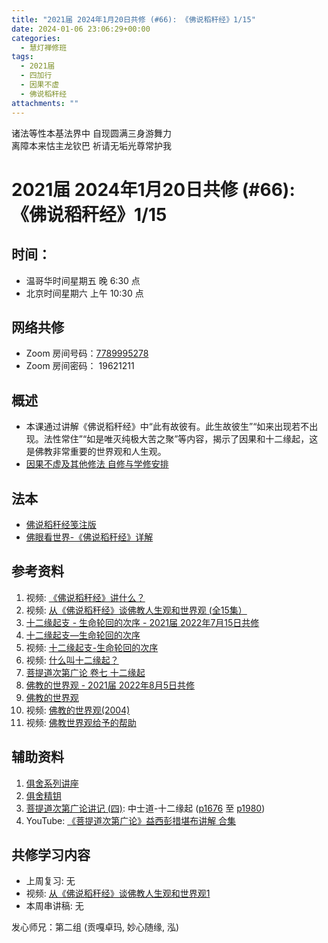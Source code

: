 ```yaml
---
title: "2021届 2024年1月20日共修 (#66): 《佛说稻秆经》1/15"
date: 2024-01-06 23:06:29+00:00
categories:
  - 慧灯禅修班
tags:
  - 2021届
  - 四加行
  - 因果不虚
  - 佛说稻秆经
attachments: ""
---
```

诸法等性本基法界中 自现圆满三身游舞力\
离障本来怙主龙钦巴 祈请无垢光尊常护我

# 2021届 2024年1月20日共修 (#66): 《佛说稻秆经》1/15

## 时间：

* 温哥华时间星期五 晚 6:30 点
* 北京时间星期六 上午 10:30 点

## 网络共修

* Zoom 房间号码：[7789995278](https://us02web.zoom.us/j/7789995278?pwd=VjZmbWJFY2k2K0E5RVB2cTNIQmhqUT09)
* Zoom 房间密码： 19621211

## 概述

* 本课通过讲解《佛说稻秆经》中“此有故彼有。此生故彼生”“如来出现若不出现。法性常住”“如是唯灭纯极大苦之聚”等内容，揭示了因果和十二缘起，这是佛教非常重要的世界观和人生观。 
* [因果不虚及其他修法 自修与学修安排 ](https://fohuifayu.com/index.php/huideng-jiangtang/chanxiuke/zen-03/8655-zen03-ygbx?title=%E4%BD%9B%E8%AF%B4%E7%A8%BB%E7%A7%86%E7%BB%8F)

## 法本

* [佛说稻秆经笺注版](https://www.huidengvan.com/pages/fsdgj/)
* [佛眼看世界-《佛说稻秆经》详解](https://fohuifayu.com/index.php/huideng-zhiguang/dianzi-congshu/jingdian-jiedu/jingdian-jiedu-5)

## 参考资料[](https://www.huidengvan.com/posts/2023-08-05-2021%E5%B1%8A-2023%E5%B9%B48%E6%9C%8812%E6%97%A5%E5%85%B1%E4%BF%AE-46-%E8%BD%AE%E5%9B%9E%E8%BF%87%E6%82%A3%E6%95%B4%E4%BD%932-2%E4%B8%89%E6%A0%B9%E6%9C%AC%E8%8B%A6/)

1. 视频: [《佛说稻秆经》讲什么？ ](https://fohuifayu.com/index.php/shipin-jingcui/jingcai-shipin/3098-Y16123-Y09?title=)
2. 视频: [](https://fohuifayu.com/index.php/shipin-jingcui/jingcai-shipin/3098-Y16123-Y09?title=)[从《佛说稻秆经》谈佛教人生观和世界观 (全15集）](https://fohuifayu.com/index.php/huideng-jiangtang/jingdian-jiedu/foshuo-daoganjing)
3. [十二缘起支 - 生命轮回的次序 - 2021届 2022年7月15日共修](https://www.huidengvan.com/posts/2022-07-11-%E5%8D%81%E4%BA%8C%E7%BC%98%E8%B5%B7%E6%94%AF-%E7%94%9F%E5%91%BD%E8%BD%AE%E5%9B%9E%E7%9A%84%E6%AC%A1%E5%BA%8F-2021%E5%B1%8A-2022%E5%B9%B47%E6%9C%8815%E6%97%A5%E5%85%B1%E4%BF%AE/)
4. [十二缘起支—生命轮回的次序 ](https://fohuifayu.com/index.php/huideng-zhiguang/huideng-series/146-a00007?title=)[](https://fohuifayu.com/index.php/huideng-zhiguang/huideng-series/146-a00007?title=)[](https://fohuifayu.com/index.php/huideng-zhiguang/huideng-series/146-a00007?title=)
5. 视频: [十二缘起支-生命轮回的次序](https://fohuifayu.com/index.php/huideng-jiangtang/fofa-jianxiu/jichu-zhishi/1844-b00119)
6. [](https://fohuifayu.com/index.php/huideng-jiangtang/fofa-jianxiu/jichu-zhishi/1844-b00119)视频: [什么叫十二缘起？](https://fohuifayu.com/index.php/shipin-jingcui/jingcai-shipin/2745-Y16123-Y13?title=) 
7. [菩提道次第广论 卷七 十二缘起](https://fohuifayu.com/index.php/other-column/xiangguan-jinglun/lundian/putidaoci-diguanglun/8429-d28?title=)
8. [](https://fohuifayu.com/index.php/huideng-jiangtang/fofa-jianxiu/jichu-zhishi/1844-b00119)[佛教的世界观 - 2021届 2022年8月5日共修](https://www.huidengvan.com/posts/2022-07-31-%E4%BD%9B%E6%95%99%E7%9A%84%E4%B8%96%E7%95%8C%E8%A7%82-2021%E5%B1%8A-2022%E5%B9%B48%E6%9C%885%E6%97%A5%E5%85%B1%E4%BF%AE/)
9. [](https://huidengchanxiu.net/books/b2/2-14)[佛教的世界观](https://fohuifayu.com/index.php/huideng-zhiguang/dianzi-congshu/fojiao-shijie-guan)
10. 视频: [佛教的世界观(2004)](https://fohuifayu.com/index.php/huideng-jiangtang/fofa-jianxiu/jichu-zhishi/1689-u14069)
11. [](https://fohuifayu.com/index.php/huideng-jiangtang/fofa-jianxiu/jichu-zhishi/1844-b00119)视频: [](https://fohuifayu.com/index.php/shipin-jingcui/jingcai-shipin/2745-Y16123-Y13?title=)[佛教世界观给予的帮助](https://fohuifayu.com/index.php/shipin-jingcui/jingcai-shipin/5992-y10008-y08?title=)

## [](https://www.huidengvan.com/posts/2022-07-31-%E4%BD%9B%E6%95%99%E7%9A%84%E4%B8%96%E7%95%8C%E8%A7%82-2021%E5%B1%8A-2022%E5%B9%B48%E6%9C%885%E6%97%A5%E5%85%B1%E4%BF%AE/)**辅助资料**

1. [俱舍系列讲座](https://www.riyuebianzhao.com/%E7%B3%BB%E5%88%97%E8%AE%B2%E5%BA%A7/%E4%BF%B1%E8%88%8D%E7%B3%BB%E5%88%97%E8%AE%B2%E5%BA%A7)
2. [俱舍精钥](https://www.riyuebianzhao.com/%E4%BA%94%E8%AE%BA/%E4%BF%B1%E8%88%8D%E7%B2%BE%E9%92%A5)
3. [菩提道次第广论讲记 (四)](https://huidengchanxiu.net/refs/ptdcdgl/4/): 中士道-十二缘起 ([p1676](https://huidengchanxiu.net/refs/ptdcdgl/4#p1676) 至 [p1980](https://huidengchanxiu.net/refs/ptdcdgl/4#p1980))
4. [](https://fohuifayu.com/index.php/huideng-jiangtang/fofa-jianxiu/jichu-zhishi/1844-b00119)[](https://fohuifayu.com/index.php/shangshi-jiaoyan/2020nian/6yue/7219-J01476?title=%E4%BD%9B%E6%80%A7)YouTube: [《菩提道次第广论》益西彭措堪布讲解 合集](https://www.youtube.com/playlist?list=PLvhysUtdbxCBq9MxPLr6pauLmbwndXY9o)

## **共修学习内容**

* 上周复习: [](https://www.huidengvan.com/f/up/%E4%B8%B2%E8%AE%B2%E7%A8%BF-%E7%94%9F%E8%8B%A6%E8%80%81%E8%8B%A6.ppt)[](https://www.huidengvan.com/f/up/%E4%B8%8A%E5%91%A8%E5%A4%8D%E4%B9%A0-%E7%97%85%E8%8B%A6.docx)[](https://www.huidengvan.com/f/up/%E4%B8%B2%E8%AE%B2%E7%A8%BF-%E7%88%B1%E5%88%AB%E7%A6%BB%E8%8B%A6.docx)[](/f/up/上周复习-不欲临苦.docx)无
* [](/f/up/串讲稿-人生八苦.pdf)视频: [从《佛说稻秆经》谈佛教人生观和世界观1 ](https://fohuifayu.com/index.php/huideng-jiangtang/rensheng-zhihui/2016-07-21-09-15-04/2017-01-20-04-20-16/1707-l16123)
* 本周串讲稿: [](https://www.huidengvan.com/f/up/%E4%B8%B2%E8%AE%B2%E7%A8%BF-%E7%94%9F%E8%8B%A6%E8%80%81%E8%8B%A6.ppt)[](https://www.huidengvan.com/f/up/%E4%B8%8A%E5%91%A8%E5%A4%8D%E4%B9%A0-%E7%97%85%E8%8B%A6.docx)[](https://www.huidengvan.com/f/up/%E4%B8%B2%E8%AE%B2%E7%A8%BF-%E7%88%B1%E5%88%AB%E7%A6%BB%E8%8B%A6.docx)[](/f/up/上周复习-不欲临苦.docx)无

发心师兄：第二组 (贡嘎卓玛, 妙心随缘, 泓)
